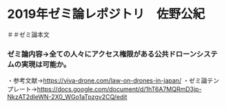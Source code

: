 # 2019年ゼミ論レポジトリ　佐野公紀
＃＃ゼミ論本文

### ゼミ論内容→全ての人々にアクセス権限がある公共ドローンシステムの実現は可能か。

・参考文献→https://viva-drone.com/law-on-drones-in-japan/
・ゼミ論テンプレート→https://docs.google.com/document/d/1hT6A7MQRmD3jp-NkzAT2dIeWN-2X0_WGo1aTpzgv2CQ/edit


